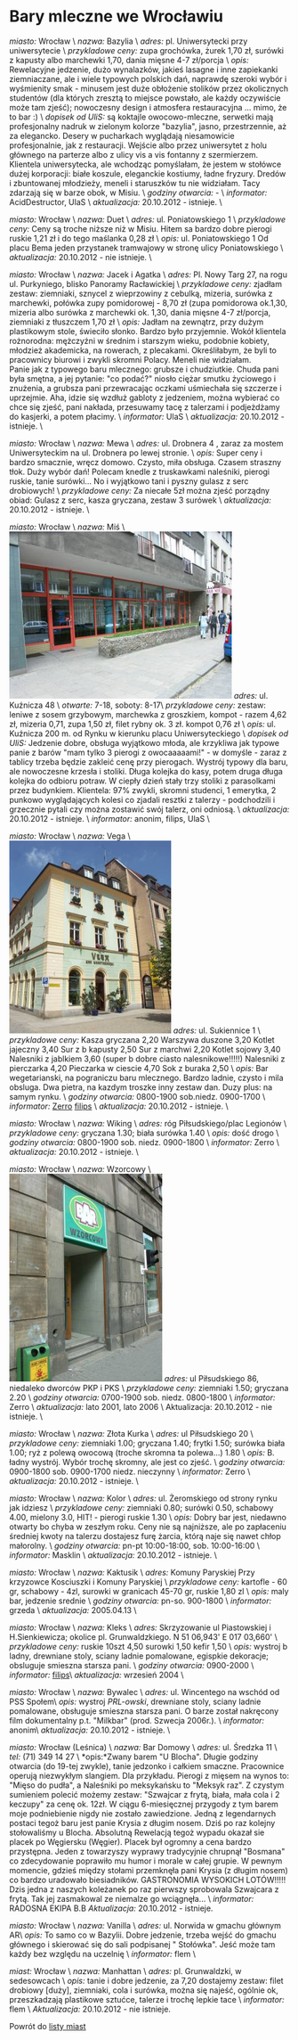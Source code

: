 # Bary mleczne we Wrocławiu




*miasto:*  Wrocław    \\
*nazwa:*  Bazylia   \\
*adres:*  pl. Uniwersytecki   przy uniwersytecie   \\
*przykladowe ceny:*  zupa grochówka, żurek 1,70 zł, surówki z kapusty albo marchewki 1,70, dania mięsne 4-7 zł/porcja  \\
*opis:*  Rewelacyjne jedzenie, dużo wynalazków, jakieś lasagne i inne zapiekanki ziemniaczane, ale i wiele typowych polskich dań, naprawdę szeroki wybór i wyśmienity smak - minusem jest duże obłożenie stolików przez okolicznych studentów (dla których zresztą to miejsce powstało, ale każdy oczywiście może tam zjeść); nowoczesny design i atmosfera restauracyjna ... mimo, że to bar :)   \\
*dopisek od UliS:* są koktajle owocowo-mleczne, serwetki mają profesjonalny nadruk w zielonym kolorze "bazylia", jasno, przestrzennie, aż za elegancko. Desery w pucharkach wyglądają niesamowicie profesjonalnie, jak z restauracji. Wejście albo przez uniwersytet z holu głównego na parterze albo z ulicy vis a vis fontanny z szermierzem.  Klientela uniwersytecka, ale wchodząc pomyślałam, że jestem w stołówce dużej korporacji: białe koszule, eleganckie kostiumy, ładne fryzury. Dredów i zbuntowanej młodzieży, meneli i staruszków tu nie widziałam. Tacy zdarzają się w barze obok, w Misiu.  \\
*godziny otwarcia:*  -   \\
*informator:*  AcidDestructor, UlaS  \\
*aktualizacja:* 20.10.2012 - istnieje.  \\


*miasto:*  Wrocław    \\
*nazwa:*  Duet   \\
*adres:*  ul. Poniatowskiego 1   \\
*przykladowe ceny:*  Ceny są troche niższe niż w Misiu. Hitem sa bardzo dobre pierogi ruskie 1,21 zł i do tego maślanka 0,28 zł   \\
*opis:*  ul. Poniatowskiego 1 Od placu Bema jeden przystanek tramwajowy w stronę ulicy Poniatowskiego   \\
*aktualizacja:* 20.10.2012 - nie istnieje. \\



*miasto:*  Wrocław    \\
*nazwa:*  Jacek i Agatka   \\
*adres:*  Pl. Nowy Targ 27, na rogu ul. Purkyniego, blisko Panoramy Racławickiej   \\
*przykladowe ceny:*  zjadłam zestaw: ziemniaki, sznycel z wieprzowiny z cebulką, mizeria, surówka z marchewki, połówka zupy pomidorowej - 8,70 zł (zupa pomidorowa ok.1,30, mizeria albo surówka z marchewki ok. 1,30, dania mięsne 4-7 zł/porcja, ziemniaki z tłuszczem 1,70 zł \\
*opis:* Jadłam na zewnątrz, przy dużym plastikowym stole, świeciło słonko. Bardzo było przyjemnie. Wokół klientela rożnorodna: mężczyźni w średnim i starszym wieku, podobnie kobiety, młodzież akademicka, na rowerach, z plecakami. Określiłabym, że byli to pracownicy biurowi i zwykli skromni Polacy. Meneli nie widziałam.  
Panie jak z typowego baru mlecznego: grubsze i chudziutkie. Chuda pani była smętna, a jej pytanie: "co podać?" niosło ciężar smutku życiowego i znużenia, a grubsza pani przewracając oczkami uśmiechała się szczerze i uprzejmie. Aha, idzie się wzdłuż gabloty z jedzeniem, można wybierać co chce się zjeść, pani nakłada, przesuwamy tacę z talerzami i podjeżdżamy do kasjerki, a potem płacimy.  \\
*informator:* UlaS \\
*aktualizacja:* 20.10.2012 - istnieje. \\



*miasto:*  Wrocław    \\
*nazwa:*  Mewa   \\
*adres:*  ul. Drobnera 4 , zaraz za mostem Uniwersyteckim na ul. Drobnera po lewej stronie.  \\
*opis:* Super ceny i bardzo smacznie, wręcz domowo. Czysto, miła obsługa. Czasem straszny tłok. Duży wybór dań! Polecam knedle z truskawkami naleśniki, pierogi ruskie, tanie surówki... No i wyjątkowo tani i pyszny gulasz z serc drobiowych!   \\
*przykladowe ceny:*  Za niecałe 5zł można zjeść porządny obiad: Gulasz z serc, kasza gryczana, zestaw 3 surówek   \\
*aktualizacja:*  20.10.2012 - istnieje. \\




*miasto:*  Wrocław    \\
*nazwa:*  Miś   \\
![bary_mleczne:wroc-mis.jpg](/.attachments/bary_mleczne:wroc-mis.jpg)
*adres:*  ul. Kuźnicza 48  \\
*otwarte:* 7-18, soboty: 8-17\\
*przykladowe ceny:*  zestaw: leniwe z sosem grzybowym, marchewka z groszkiem, kompot - razem 4,62 zł, mizeria 0,71, zupa 1,50 zł, filet rybny ok. 3 zł. kompot 0,76 zł   \\
*opis:*  ul. Kuźnicza 200 m. od Rynku w kierunku placu Uniwersyteckiego   \\
*dopisek od UliS:* Jedzenie dobre, obsługa wyjątkowo młoda, ale krzykliwa jak typowe panie z barów "mam tylko 3 pierogi z owocaaaaami!" - w domyśle - zaraz z tablicy trzeba będzie zakleić cenę przy pierogach. Wystrój typowy dla baru, ale nowoczesne krzesła i stoliki. Długa kolejka do kasy, potem druga długa kolejka do odbioru potraw. W ciepły dzień stały trzy stoliki z parasolkami przez budynkiem. 
Klientela:  97% zwykli, skromni studenci, 1 emerytka, 2 punkowo wyglądających kolesi co zjadali resztki z talerzy - podchodzili i grzecznie pytali czy można zostawić swój talerz, oni odniosą.  \\
*aktualizacja:* 20.10.2012 - istnieje. \\
*informator:* anonim, filips, UlaS \\




*miasto:*  Wrocław    \\
*nazwa:*  Vega   \\
![bary_mleczne:wroc-vega.jpg](/.attachments/bary_mleczne:wroc-vega.jpg)
*adres:*  ul. Sukiennice 1   \\
*przykladowe ceny:*  Kasza gryczana 2,20 Warszywa duszone 3,20 Kotlet jajeczny 3,40 Sur z b kapusty 2,50 Sur z marchwi 2,20 Kotlet sojowy 3,40 Nalesniki z jablkiem 3,60 (super b dobre ciasto nalesnikowe!!!!!) Nalesniki z pierczarka 4,20 Pieczarka w ciescie 4,70 Sok z buraka 2,50   \\
*opis:*  Bar wegetarianski, na pograniczu baru mlecznego.  Bardzo ladnie, czysto i mila 
obsluga. Dwa pietra, na kazdym troszke inny zestaw dan. Duzy plus: na samym rynku. \\
*godziny otwarcia:*  0800-1900 sob.niedz. 0900-1700   \\
*informator:*  [Zerro](zerro) [filips](filips)   \\
*aktualizacja:*  20.10.2012 - istnieje. \\



*miasto:*  Wrocław    \\
*nazwa:*  Wiking   \\
*adres:*  róg Piłsudskiego/plac Legionów   \\
*przykladowe ceny:*  gryczana 1.30; biała surówka 1.40   \\
*opis:*  dość drogo   \\
*godziny otwarcia:*  0800-1900 sob. niedz. 0900-1800   \\
*informator:*  Zerro   \\
*aktualizacja:*  20.10.2012 - istnieje.  \\



*miasto:*  Wrocław    \\
*nazwa:*  Wzorcowy   \\
![bary_mleczne:wroc-wzorcowy.jpg](/.attachments/bary_mleczne:wroc-wzorcowy.jpg)
*adres:*  ul Piłsudskiego 86, niedaleko dworców PKP i PKS   \\
*przykladowe ceny:*  ziemniaki 1.50; gryczana 2.20   \\
*godziny otwarcia:*  0700-1900 sob. niedz. 0800-1800   \\
*informator:*  Zerro   \\
*aktualizacja:*    lato 2001, lato 2006   \\
Aktualizacja: 20.10.2012 - nie istnieje. \\



*miasto:*  Wrocław    \\
*nazwa:*  Złota Kurka   \\
*adres:*  ul Piłsudskiego 20   \\
*przykladowe ceny:*  ziemniaki 1.00; gryczana 1.40; frytki 1.50; surówka biała 1.00; ryż z polewą owocową (troche skromna ta polewa...) 1.80   \\
*opis:*  B. ładny wystrój. Wybór trochę skromny, ale jest co zjeść.   \\
*godziny otwarcia:*  0900-1800 sob. 0900-1700 niedz. nieczynny   \\
*informator:*  Zerro   \\
*aktualizacja:*  20.10.2012 - istnieje.  \\




*miasto:*  Wrocław    \\
*nazwa:*  Kolor   \\
*adres:*  ul. Żeromskiego    od strony rynku jak idziesz         \\
*przykladowe ceny:*  ziemniaki 0.80; surówki 0.50, schabowy 4.00, mielony 3.0, HIT! - pierogi ruskie 1.30   \\
*opis:*  Dobry bar jest, niedawno otwarty bo chyba w zeszłym roku. Ceny nie są najniższe, ale po zapłaceniu średniej kwoty na talerzu dostajesz furę żarcia, którą naje się nawet chłop małorolny.   \\
*godziny otwarcia:*  pn-pt 10:00-18:00, sob. 10:00-16:00   \\
*informator:*  Masklin   \\
*aktualizacja:*  20.10.2012 - istnieje.  \\



*miasto:*  Wrocław    \\
*nazwa:*  Kaktusik   \\
*adres:*  Komuny Paryskiej   Przy krzyzowce Kosciuszki i Komuny Paryskiej         \\
*przykladowe ceny:*  kartofle - 60 gr, schabowy - 4zl, surowki w granicach 45-70 gr, ruskie 1,80 zl   \\
*opis:*  maly bar, jedzenie srednie   \\
*godziny otwarcia:*  pn-so. 900-1800   \\
*informator:*  grzeda   \\
*aktualizacja:*   2005.04.13   \\


*miasto:*  Wrocław    \\
*nazwa:*  Kleks   \\
*adres:*  Skrzyzowanie ul Piastowskiej i H.Sienkiewicza; okolice pl. Grunwaldzkiego. N 51 06,943' E 017 03,660' \\
*przykladowe ceny:*  ruskie 10szt 4,50 surowki 1,50 kefir 1,50    \\
*opis:*  wystroj b ladny, drewniane stoly, sciany ladnie pomalowane, egispkie dekoracje; obsluguje smieszna starsza pani.    \\
*godziny otwarcia:*  0900-2000   \\
*informator:*  [filips](filips)\\
*aktualizacja:*   wrzesień 2004   \\


*miasto:*  Wrocław    \\
*nazwa:*  Bywalec   \\
*adres:*  ul. Wincentego na wschód od PSS Społem\\
*opis:*  wystroj *PRL-owski*, drewniane stoly, sciany ladnie pomalowane, obsługuje smieszna starsza pani.  O barze został nakręcony film dokumentalny p.t. "Milkbar" (prod. Szwecja 2006r.).  \\
*informator:*  anonim\\
*aktualizacja:*  20.10.2012 - istnieje.  \\

*miasto:*  Wrocław (Leśnica)   \\
*nazwa:*  Bar Domowy   \\
*adres:*  ul. Średzka 11   \\
*tel:* (71) 349 14 27 \\
*opis:*Zwany barem "U Blocha".  Długie godziny otwarcia (do 19-tej zwykle), tanie jedzonko i całkiem smaczne.  Pracownice operują niezwykłym slangiem. Dla przykładu.  Pierogi z mięsem na wynos to: "Mięso do pudła", a Naleśniki po meksykańsku to "Meksyk raz".  Z czystym sumieniem polecić możemy zestaw:  "Szwajcar z frytą, biała, mała cola i 2 keczupy" za cenę ok. 12zł.  W ciągu 6-miesięcznej przygody z tym barem moje podniebienie nigdy nie zostało zawiedzione.  Jedną z legendarnych postaci tegoż baru jest panie Krysia z długim nosem.  Dziś po raz kolejny stołowaliśmy u Blocha.  Absolutną Rewelacją tegoż wypadu okazał sie placek po Węgiersku (Węgier).  Placek był ogromny a cena bardzo przystępna. Jeden z towarzyszy wyprawy tradycyjnie chrupnął "Bosmana" co zdecydowanie poprawiło mu humor i morale w całej grupie.  W pewnym momencie, gdzieś między stołami przemknęła pani Krysia (z długim nosem) co bardzo uradowało biesiadników. GASTRONOMIA WYSOKICH LOTÓW!!!!!  Dzis jedna z naszych koleżanek po raz pierwszy sprobowala Szwajcara z frytą. Tak jej zasmakowal ze niemalze go wciągnęła...  \\
*informator:*  RADOSNA EKIPA B.B
*Aktualizacja:* 20.10.2012 - istnieje.

*miasto:* Wrocław \\
*nazwa:* Vanilla \\
*adres:* ul. Norwida w gmachu głównym AR\\
*opis:* To samo co w Bazylii. Dobre jedzenie, trzeba wejść do gmachu głównego i skierować się do sali podpisanej " Stołówka". Jeść może tam każdy bez względu na uczelnię \\
*informator:* flem \\

*miast:* Wrocław \\
*nazwa:* Manhattan \\
*adres:* pl. Grunwaldzki, w sedesowcach \\
*opis:* tanie i dobre jedzenie, za 7,20 dostajemy zestaw: filet drobiowy [duży], ziemniaki, cola i surówka, można się najeść, ogólnie ok, przeszkadzają plastikowe sztućce, talerze i trochę lepkie tace \\
*informator:* flem \\
*Aktualizacja:* 20.10.2012 - nie istnieje.

Powrót do [listy miast](/bary_mleczne)


